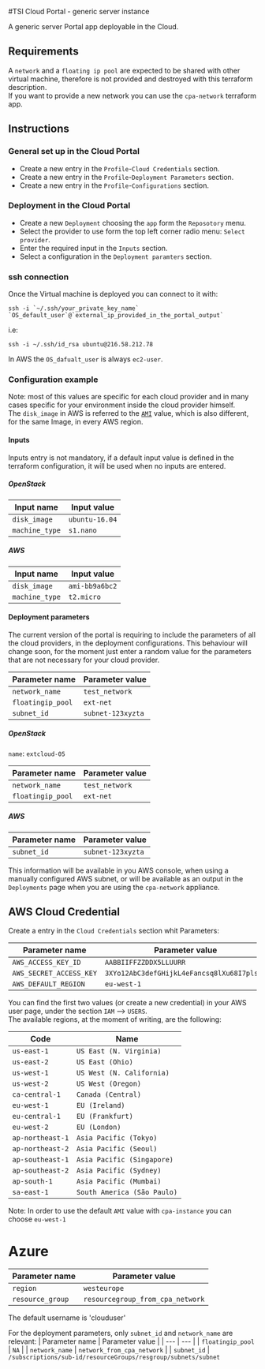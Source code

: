 #TSI Cloud Portal - generic server instance

A generic server Portal app deployable in the Cloud.  


## Requirements

A `network` and a `floating ip pool` are expected to be shared with other virtual machine, therefore is not provided and destroyed with this terraform description.  
If you want to provide a new network you can use the `cpa-network` terraform app.  


## Instructions

### General set up in the Cloud Portal

- Create a new entry in the `Profile`-`Cloud Credentials` section.  
- Create a new entry in the `Profile`-`Deployment Parameters` section.  
- Create a new entry in the `Profile`-`Configurations` section.


### Deployment in the Cloud Portal

- Create a new `Deployment` choosing the `app` form the `Reposotory` menu.  
- Select the provider to use form the top left corner radio menu: `Select provider`.  
- Enter the required input in the `Inputs` section.  
- Select a configuration in the `Deployment paramters` section.  


###  ssh connection

Once the Virtual machine is deployed you can connect to it with:

```
ssh -i `~/.ssh/your_private_key_name` `OS_default_user`@`external_ip_provided_in_the_portal_output`
```

i.e:

```
ssh -i ~/.ssh/id_rsa ubuntu@216.58.212.78
```

In AWS the `OS_dafualt_user` is always `ec2-user`.


### Configuration example

Note: most of this values are specific for each cloud provider and in many cases specific for your environment inside the cloud provider himself.  
The `disk_image` in AWS is referred to the [`AMI`](http://docs.aws.amazon.com/AWSEC2/latest/UserGuide/AMIs.html) value, which is also different, for the same Image, in every AWS region.

#### Inputs

Inputs entry is not mandatory, if a default input value is defined in the terraform configuration, it will be used when no inputs are entered.

##### OpenStack

| Input name            | Input value |
| ---                   | --- |
| `disk_image`          | `ubuntu-16.04` |
| `machine_type`        | `s1.nano` |

##### AWS

| Input name            | Input value |
| ---                   | --- |
| `disk_image`          | `ami-bb9a6bc2` |
| `machine_type`        | `t2.micro` |

#### Deployment parameters

The current version of the portal is requiring to include the parameters of all the cloud providers, in the deployment configurations. This behaviour will change soon, for the moment just enter a random value for the parameters that are not necessary for your cloud provider.

| Parameter name        | Parameter value |
| ---                   | --- |
| `network_name`        | `test_network` |
| `floatingip_pool`     | `ext-net` |
| `subnet_id`           | `subnet-123xyzta` |


##### OpenStack
`name`: `extcloud-05`

| Parameter name        | Parameter value |
| ---                   | --- |
| `network_name`        | `test_network` |
| `floatingip_pool`     | `ext-net` |

##### AWS
| Parameter name        | Parameter value |
| ---                   | --- |
| `subnet_id`           | `subnet-123xyzta` |

This information will be available in you AWS console, when using a manually configured AWS subnet, or will be available as an output in the `Deployments` page when you are using the `cpa-network` appliance.

## AWS Cloud Credential

Create a entry in the `Cloud Credentials` section whit Parameters:

| Parameter name        | Parameter value |
| ---                   | --- |
`AWS_ACCESS_KEY_ID`       | `AABBIIFFZZDDX5LLUURR`
`AWS_SECRET_ACCESS_KEY`   | `3XYo12AbC3defGHijkL4eFancsq8lXu68I7plsE5`
`AWS_DEFAULT_REGION`      | `eu-west-1`

You can find the first two values (or create a new credential) in your AWS user page, under the section `IAM` --> `USERS`.  
The available regions, at the moment of writing, are the following:

Code            | Name
|---            |---|
`us-east-1`       |`US East (N. Virginia)`
`us-east-2`       |`US East (Ohio)`
`us-west-1`       |`US West (N. California)`
`us-west-2`       |`US West (Oregon)`
`ca-central-1`    |`Canada (Central)`
`eu-west-1`       |`EU (Ireland)`
`eu-central-1`    |`EU (Frankfurt)`
`eu-west-2`       |`EU (London)`
`ap-northeast-1`  |`Asia Pacific (Tokyo)`
`ap-northeast-2`  |`Asia Pacific (Seoul)`
`ap-southeast-1`  |`Asia Pacific (Singapore)`
`ap-southeast-2`  |`Asia Pacific (Sydney)`
`ap-south-1`      |`Asia Pacific (Mumbai)`
`sa-east-1`       |`South America (São Paulo)`

Note: In order to use the default `AMI` value with `cpa-instance` you can choose `eu-west-1`

# Azure

| Parameter name        | Parameter value |
| ---                   | --- |
| `region`        	| `westeurope` |
| `resource_group`     	| `resourcegroup_from_cpa_network` |

The default username is 'clouduser'

For the deployment parameters, only `subnet_id` and `network_name` are relevant:
| Parameter name        | Parameter value |
| ---                   | --- |
| `floatingip_pool`   	| `NA` |
| `network_name`     	| `network_from_cpa_network` |
| `subnet_id`		| `/subscriptions/sub-id/resourceGroups/resgroup/subnets/subnet`
